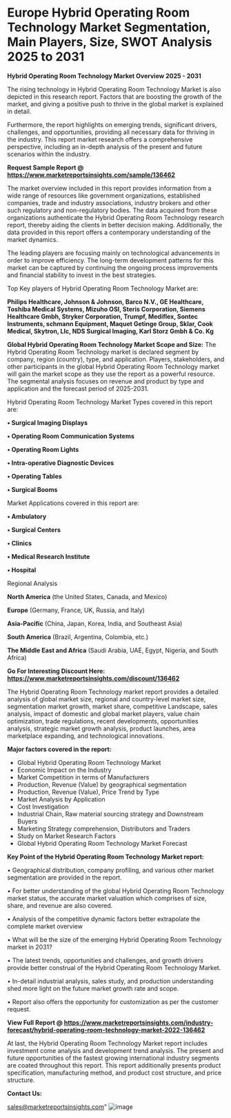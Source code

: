 # Europe Hybrid Operating Room Technology Market Segmentation, Main Players, Size, SWOT Analysis 2025 to 2031

<Strong> Hybrid Operating Room Technology Market Overview 2025 - 2031</strong>

The rising technology in Hybrid Operating Room Technology Market is also depicted in this research report. Factors that are boosting the growth of the market, and giving a positive push to thrive in the global market is explained in detail.

Furthermore, the report highlights on emerging trends, significant drivers, challenges, and opportunities, providing all necessary data for thriving in the industry. This report market research offers a comprehensive perspective, including an in-depth analysis of the present and future scenarios within the industry.

<strong>Request Sample Report @ <a href=https://www.marketreportsinsights.com/sample/136462>https://www.marketreportsinsights.com/sample/136462</a></strong>

The market overview included in this report provides information from a wide range of resources like government organizations, established companies, trade and industry associations, industry brokers and other such regulatory and non-regulatory bodies. The data acquired from these organizations authenticate the Hybrid Operating Room Technology research report, thereby aiding the clients in better decision making. Additionally, the data provided in this report offers a contemporary understanding of the market dynamics.

The leading players are focusing mainly on technological advancements in order to improve efficiency. The long-term development patterns for this market can be captured by continuing the ongoing process improvements and financial stability to invest in the best strategies.

Top Key players of Hybrid Operating Room Technology Market are:

<strong>Philips Healthcare, Johnson & Johnson, Barco N.V., GE Healthcare, Toshiba Medical Systems, Mizuho OSI, Steris Corporation, Siemens Healthcare Gmbh, Stryker Corporation, Trumpf, Mediflex, Sontec Instruments, schmann Equipment, Maquet Getinge Group, Sklar, Cook Medical, Skytron, Llc, NDS Surgical Imaging, Karl Storz Gmbh & Co. Kg</strong>

<strong><b>Global Hybrid Operating Room Technology Market Scope and Size:</b></strong>
The Hybrid Operating Room Technology market is declared segment by company, region (country), type, and application. Players, stakeholders, and other participants in the global Hybrid Operating Room Technology market will gain the market scope as they use the report as a powerful resource. The segmental analysis focuses on revenue and product by type and application and the forecast period of 2025-2031.

Hybrid Operating Room Technology Market Types covered in this report are:

<strong>• Surgical Imaging Displays

• Operating Room Communication Systems

• Operating Room Lights

• Intra-operative Diagnostic Devices

• Operating Tables

• Surgical Booms</strong>

Market Applications covered in this report are:

<strong>• Ambulatory

• Surgical Centers

• Clinics

• Medical Research Institute

• Hospital</strong> 

Regional Analysis

<strong>North America</strong> (the United States, Canada, and Mexico)

<strong>Europe</strong> (Germany, France, UK, Russia, and Italy)

<strong>Asia-Pacific</strong> (China, Japan, Korea, India, and Southeast Asia)

<strong>South America</strong> (Brazil, Argentina, Colombia, etc.)

<strong>The Middle East and Africa</strong> (Saudi Arabia, UAE, Egypt, Nigeria, and South Africa)

<strong>Go For Interesting Discount Here: <a href=https://www.marketreportsinsights.com/discount/136462>https://www.marketreportsinsights.com/discount/136462</a></strong>

The Hybrid Operating Room Technology market report provides a detailed analysis of global market size, regional and country-level market size, segmentation market growth, market share, competitive Landscape, sales analysis, impact of domestic and global market players, value chain optimization, trade regulations, recent developments, opportunities analysis, strategic market growth analysis, product launches, area marketplace expanding, and technological innovations.

<strong><b>Major factors covered in the report:</b></strong>
<ul>
  <li>Global Hybrid Operating Room Technology Market </li>
  <li>Economic Impact on the Industry</li>
  <li>Market Competition in terms of Manufacturers</li>
  <li>Production, Revenue (Value) by geographical segmentation</li>
  <li>Production, Revenue (Value), Price Trend by Type</li>
  <li>Market Analysis by Application</li>
  <li>Cost Investigation</li>
  <li>Industrial Chain, Raw material sourcing strategy and Downstream Buyers</li>
  <li>Marketing Strategy comprehension, Distributors and Traders</li>
  <li>Study on Market Research Factors</li>
  <li>Global Hybrid Operating Room Technology Market Forecast</li>
</ul>

<strong><b>Key Point of the Hybrid Operating Room Technology Market report:</b></strong>

• Geographical distribution, company profiling, and various other market segmentation are provided in the report.

• For better understanding of the global Hybrid Operating Room Technology market status, the accurate market valuation which comprises of size, share, and revenue are also covered.

• Analysis of the competitive dynamic factors better extrapolate the complete market overview

• What will be the size of the emerging Hybrid Operating Room Technology market in 2031?

• The latest trends, opportunities and challenges, and growth drivers provide better construal of the Hybrid Operating Room Technology Market.

• In-detail industrial analysis, sales study, and production understanding shed more light on the future market growth rate and scope.

• Report also offers the opportunity for customization as per the customer request.

<strong><b>View Full Report @ <a href=https://www.marketreportsinsights.com/industry-forecast/hybrid-operating-room-technology-market-2022-136462>https://www.marketreportsinsights.com/industry-forecast/hybrid-operating-room-technology-market-2022-136462</a></b></strong>


At last, the Hybrid Operating Room Technology Market report includes investment come analysis and development trend analysis. The present and future opportunities of the fastest growing international industry segments are coated throughout this report. This report additionally presents product specification, manufacturing method, and product cost structure, and price structure.

<strong>Contact Us:</strong>

sales@marketreportsinsights.com"
![image](https://github.com/user-attachments/assets/46cfd0f5-6243-462f-a0af-1905dda0a7e3)
